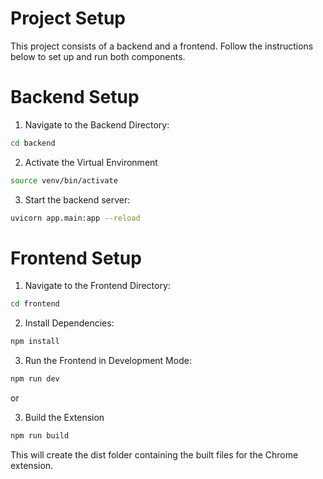 # Project Setup
This project consists of a backend and a frontend. Follow the instructions below to set up and run both components.

# Backend Setup
1. Navigate to the Backend Directory:
```bash
cd backend
```
2. Activate the Virtual Environment
```bash
source venv/bin/activate
```
3. Start the backend server:
```bash
uvicorn app.main:app --reload
```

# Frontend Setup
1. Navigate to the Frontend Directory:
```bash
cd frontend
```
2. Install Dependencies:
```bash
npm install
```
3. Run the Frontend in Development Mode:
```bash
npm run dev
```
or 

3. Build the Extension
```bash
npm run build
```
This will create the dist folder containing the built files for the Chrome extension.
